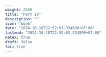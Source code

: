 ```yaml
---
weight: 2500
title: "Part IV"
description: ""
icon: "book"
date: "2024-10-10T22:52:03.334890+07:00"
lastmod: "2024-10-10T22:52:03.334890+07:00"
katex: true
draft: false
toc: true
---
```

